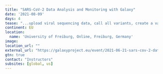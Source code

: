 ```yaml
---
title: "SARS-CoV-2 Data Analysis and Monitoring with Galaxy"
date: '2021-08-09'
days: 4
tease: "...upload viral sequencing data, call all variants, create a variety of reports and create consensus alignments..."
continent: EU
location:
  name: 'University of Freiburg, Online, Freiburg, Germany'
image: 
location_url: ""
external_url: "https://galaxyproject.eu/event/2021-06-21-sars-cov-2-data-analysis-monitoring-training/"
gtn: true
contact: "Instructors"
subsites: [global, us]
---
```

